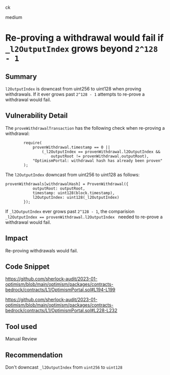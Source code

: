 ck

medium

# Re-proving a withdrawal would fail if `_l2OutputIndex` grows beyond `2^128 - 1`

## Summary

`l2OutputIndex` is downcast from uint256 to uint128 when proving withdrawals. If it ever grows past `2^128 - 1` attempts to re-prove a withdrawal would fail.

## Vulnerability Detail

The `proveWithdrawalTransaction` has the following check when re-proving a withdrawal:

```solidity
        require(
            provenWithdrawal.timestamp == 0 ||
                (_l2OutputIndex == provenWithdrawal.l2OutputIndex &&
                    outputRoot != provenWithdrawal.outputRoot),
            "OptimismPortal: withdrawal hash has already been proven"
        );
```

The `l2OutputIndex` downcast from uint256 to uint128 as follows:

```solidity
provenWithdrawals[withdrawalHash] = ProvenWithdrawal({
            outputRoot: outputRoot,
            timestamp: uint128(block.timestamp),
            l2OutputIndex: uint128(_l2OutputIndex)
        });
```

If `_l2OutputIndex` ever grows past `2^128 - 1`, the comparision `_l2OutputIndex == provenWithdrawal.l2OutputIndex ` needed to re-prove a withdrawal would fail.

## Impact

Re-proving withdrawals would fail.

## Code Snippet

https://github.com/sherlock-audit/2023-01-optimism/blob/main/optimism/packages/contracts-bedrock/contracts/L1/OptimismPortal.sol#L194-L199

https://github.com/sherlock-audit/2023-01-optimism/blob/main/optimism/packages/contracts-bedrock/contracts/L1/OptimismPortal.sol#L228-L232

## Tool used

Manual Review

## Recommendation

Don't downcast `_l2OutputIndex` from `uint256` to `uint128`
